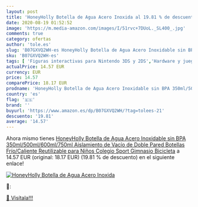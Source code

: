 ```yaml
---
layout: post
title: 'HoneyHolly Botella de Agua Acero Inoxida al 19.81 % de descuento'
date: 2020-08-19 01:52:52
image: 'https://m.media-amazon.com/images/I/51rvc+7DUoL._SL400_.jpg'
comments: true
category: ofertas
author: 'tole.es'
slug: 'B07GXVQ2WH-es HoneyHolly Botella de Agua Acero Inoxidable sin BPA...'
sku: 'B07GXVQ2WH-es'
tags: [ 'Figuras interactivas para Nintendo 3DS y 2DS','Hardware y juegos para Nintendo 3DS y 2DS','Hardware y juegos para Nintendo Switch','Juego de mesa','Juegos de estrategia','Juegos de tablero','Juegos para Nintendo Switch','Juegos y accesorios para juegos','Juguetes','Juguetes y juegos','Muñecas bebé','Muñecas y accesorios','Sistemas precursores y micro consolas','Videojuegos','bicicleta', ]
actualPrice: 14.57 EUR
currency: EUR
price: 14.57
comparePrice: 18.17 EUR
prodname: 'HoneyHolly Botella de Agua Acero Inoxidable sin BPA 350ml/500ml/600ml/750ml  Aislamiento de Vacío de Doble Pared  Botellas Frío/Caliente  Reutilizable para Niños  Colegio  Sport  Gimnasio  Bicicleta'
country: 'es'
flag: '🇪🇸'
brand: ''
buyurl: 'https://www.amazon.es/dp/B07GXVQ2WH/?tag=tolees-21'
descuento: '19.81'
average: '14.57'
---
```


Ahora mismo tienes [HoneyHolly Botella de Agua Acero Inoxidable sin BPA 350ml/500ml/600ml/750ml  Aislamiento de Vacío de Doble Pared  Botellas Frío/Caliente  Reutilizable para Niños  Colegio  Sport  Gimnasio  Bicicleta](https://www.amazon.es/dp/B07GXVQ2WH/?tag=tolees-21) a 14.57 EUR (original: 18.17 EUR) (19.81 %  de descuento) en el siguiente enlace!

[![HoneyHolly Botella de Agua Acero Inoxida](https://m.media-amazon.com/images/I/51rvc+7DUoL._SL400_.jpg)](https://www.amazon.es/dp/B07GXVQ2WH/?tag=tolees-21)

🔎:


[🛒 Visítala!!!](https://www.amazon.es/dp/B07GXVQ2WH/?tag=tolees-21)
